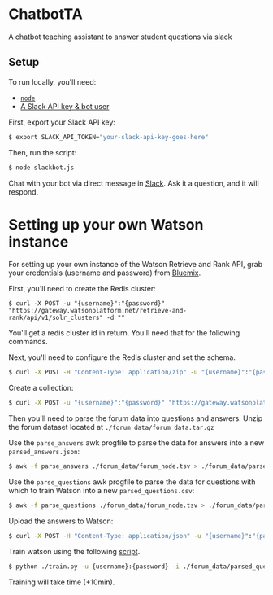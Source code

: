 ChatbotTA
===

A chatbot teaching assistant to answer student questions via slack

Setup
---

To run locally, you'll need:
  - [`node`](https://nodejs.org/en/)
  - [A Slack API key & bot user](https://api.slack.com/bot-users)

First, export your Slack API key:

```sh
$ export SLACK_API_TOKEN="your-slack-api-key-goes-here"
```

Then, run the script:

```sh
$ node slackbot.js
```

Chat with your bot via direct message in [Slack](https://slack.com/).  Ask it a question, and it will respond.


Setting up your own Watson instance
===

For setting up your own instance of the Watson Retrieve and Rank API, grab your
credentials (username and password) from [Bluemix](http://www.ibm.com/cloud-computing/bluemix/).

First, you'll need to create the Redis cluster:
```
$ curl -X POST -u "{username}":"{password}" "https://gateway.watsonplatform.net/retrieve-and-rank/api/v1/solr_clusters" -d ""
```

You'll get a redis cluster id in return.  You'll need that for the following commands.

Next, you'll need to configure the Redis cluster and set the schema.

```sh
$ curl -X POST -H "Content-Type: application/zip" -u "{username}":"{password}" "https://gateway.watsonplatform.net/retrieve-and-rank/api/v1/solr_clusters/{solr_cluster_id}/config/example_config" --data-binary @./solr_config.zip
```

Create a collection:

```sh
$ curl -X POST -u "{username}":"{password}" "https://gateway.watsonplatform.net/retrieve-and-rank/api/v1/solr_clusters/{solr_cluster_id}/solr/admin/collections" -d "action=CREATE&name=example_collection&collection.configName=example_config"
```

Then you'll need to parse the forum data into questions and answers. Unzip the forum dataset located at `./forum_data/forum_data.tar.gz`

Use the `parse_answers` awk progfile to parse the data for answers into a
new `parsed_answers.json`:

```sh
$ awk -f parse_answers ./forum_data/forum_node.tsv > ./forum_data/parsed_answers.json
```

Use the `parse_questions` awk progfile to parse the data for questions with which to train Watson into a
new `parsed_questions.csv`:

```sh
$ awk -f parse_questions ./forum_data/forum_node.tsv > ./forum_data/parsed_questions.csv
```

Upload the answers to Watson:

```sh
$ curl -X POST -H "Content-Type: application/json" -u "{username}":"{password}" "https://gateway.watsonplatform.net/retrieve-and-rank/api/v1/solr_clusters/{solr_cluster_id}/solr/example_collection/update" --data-binary @./forum_data/parsed_answers.json
```

Train watson using the following [script](http://www.ibm.com/smarterplanet/us/en/ibmwatson/developercloud/doc/retrieve-rank/resources/train.py).

```sh
$ python ./train.py -u {username}:{password} -i ./forum_data/parsed_questions.csv -c {solr_cluster_id} -x example_collection -n "example_ranker"
```

Training will take time (+10min).
